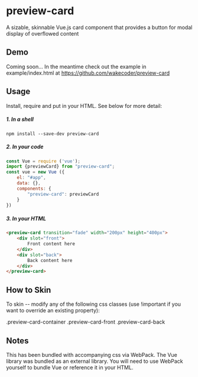 # preview-card
A sizable, skinnable Vue.js card component that provides a button for modal display of overflowed content

## Demo

Coming soon... In the meantime check out the example in example/index.html at https://github.com/wakecoder/preview-card

## Usage
Install, require and put in your HTML.  See below for more detail:
##### 1. In a shell
```shell
npm install --save-dev preview-card
```

##### 2. In your code
``` javascript
const Vue = require ('vue');
import {previewCard} from "preview-card";
const vue = new Vue ({
    el: "#app",
    data: {},
    components: {
        "preview-card": previewCard
    }
})
```

##### 3. In your HTML
``` html
<preview-card transition="fade" width="200px" height="400px">
    <div slot="front">
        Front content here
    </div>
    <div slot="back">
        Back content here
    </div>
</preview-card>
```

## How to Skin

To skin -- modify any of the following css classes (use !important if you want to override an existing property):

.preview-card-container 
.preview-card-front
.preview-card-back

## Notes
This has been bundled with accompanying css via WebPack.
The Vue library was bundled as an external library.
You will need to use WebPack yourself to bundle Vue or reference it in your HTML.

